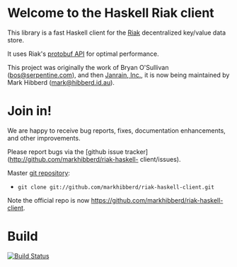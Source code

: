 # Welcome to the Haskell Riak client

This library is a fast Haskell client for the
[Riak](http://www.basho.com/Riak.html) decentralized key/value data store.

It uses Riak's [protobuf API](http://docs.basho.com/riak/latest/dev/references/protocol-buffers/) for
optimal performance.

This project was originally the work of Bryan O'Sullivan (<bos@serpentine.com>), and then [Janrain, Inc.](http://janrain.com/), it is now being maintained by Mark Hibberd (<mark@hibberd.id.au>).

# Join in!

We are happy to receive bug reports, fixes, documentation enhancements,
and other improvements.

Please report bugs via the
[github issue tracker](http://github.com/markhibberd/riak-haskell- client/issues).

Master [git repository](http://github.com/markhibberd/riak-haskell-client):

* `git clone git://github.com/markhibberd/riak-haskell-client.git`

Note the official repo is now <https://github.com/markhibberd/riak-haskell-client>.


# Build

[![Build Status](https://travis-ci.org/markhibberd/riak-haskell-client.svg)](https://travis-ci.org/markhibberd/riak-haskell-client)

